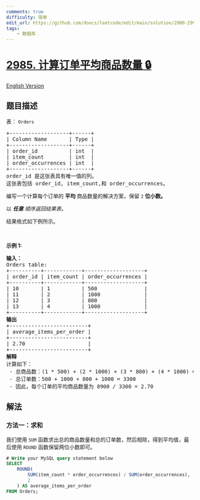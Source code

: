 ```yaml
---
comments: true
difficulty: 简单
edit_url: https://github.com/doocs/leetcode/edit/main/solution/2900-2999/2985.Calculate%20Compressed%20Mean/README.md
tags:
    - 数据库
---
```


# [2985. 计算订单平均商品数量 🔒](https://leetcode.cn/problems/calculate-compressed-mean)

[English Version](/solution/2900-2999/2985.Calculate%20Compressed%20Mean/README_EN.md)

## 题目描述

<!-- 这里写题目描述 -->

<p>表：&nbsp;<code>Orders</code></p>

<pre>
+-------------------+------+
| Column Name       | Type |
+-------------------+------+
| order_id          | int  |
| item_count        | int  |
| order_occurrences | int  |
+-------------------+------+
order_id 是这张表具有唯一值的列。
这张表包括 order_id, item_count,和 order_occurrences。
</pre>

<p>编写一个计算每个订单的 <strong>平均</strong> 商品数量的解决方案，保留 <code>2</code> <strong>位小数。</strong></p>

<p>以<em>&nbsp;<strong>任意</strong>&nbsp;顺序返回结果表。</em></p>

<p>结果格式如下例所示。</p>

<p>&nbsp;</p>

<p><b>示例 1:</b></p>

<pre>
<b>输入：</b>
Orders table:
+----------+------------+-------------------+
| order_id | item_count | order_occurrences | 
+----------+------------+-------------------+
| 10       | 1          | 500               | 
| 11       | 2          | 1000              |     
| 12       | 3          | 800               |  
| 13       | 4          | 1000              | 
+----------+------------+-------------------+
<b>输出</b>
+-------------------------+
| average_items_per_order | 
+-------------------------+
| 2.70                    |
+-------------------------+
<b>解释</b>
计算如下：
 - 总商品数：(1 * 500) + (2 * 1000) + (3 * 800) + (4 * 1000) = 8900 
 - 总订单数：500 + 1000 + 800 + 1000 = 3300 
 - 因此，每个订单的平均商品数量为 8900 / 3300 = 2.70
</pre>

## 解法

### 方法一：求和

我们使用 `SUM` 函数求出总的商品数量和总的订单数，然后相除，得到平均值，最后使用 `ROUND` 函数保留两位小数即可。

<!-- tabs:start -->

```sql
# Write your MySQL query statement below
SELECT
    ROUND(
        SUM(item_count * order_occurrences) / SUM(order_occurrences),
        2
    ) AS average_items_per_order
FROM Orders;
```

<!-- tabs:end -->

<!-- end -->

